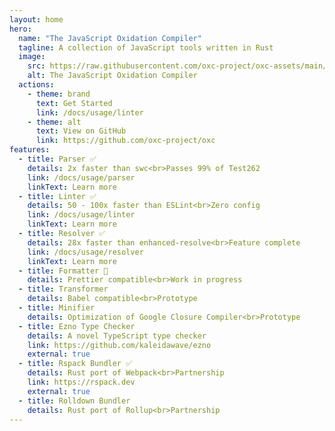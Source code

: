 ```yaml
---
layout: home
hero:
  name: "The JavaScript Oxidation Compiler"
  tagline: A collection of JavaScript tools written in Rust
  image:
    src: https://raw.githubusercontent.com/oxc-project/oxc-assets/main/logo-round.png
    alt: The JavaScript Oxidation Compiler
  actions:
    - theme: brand
      text: Get Started
      link: /docs/usage/linter
    - theme: alt
      text: View on GitHub
      link: https://github.com/oxc-project/oxc
features:
  - title: Parser ✅
    details: 2x faster than swc<br>Passes 99% of Test262
    link: /docs/usage/parser
    linkText: Learn more
  - title: Linter ✅
    details: 50 - 100x faster than ESLint<br>Zero config
    link: /docs/usage/linter
    linkText: Learn more
  - title: Resolver ✅
    details: 28x faster than enhanced-resolve<br>Feature complete
    link: /docs/usage/resolver
    linkText: Learn more
  - title: Formatter 🚧
    details: Prettier compatible<br>Work in progress
  - title: Transformer
    details: Babel compatible<br>Prototype
  - title: Minifier
    details: Optimization of Google Closure Compiler<br>Prototype
  - title: Ezno Type Checker
    details: A novel TypeScript type checker
    link: https://github.com/kaleidawave/ezno
    external: true
  - title: Rspack Bundler ✅
    details: Rust port of Webpack<br>Partnership
    link: https://rspack.dev
    external: true
  - title: Rolldown Bundler
    details: Rust port of Rollup<br>Partnership
---
```

